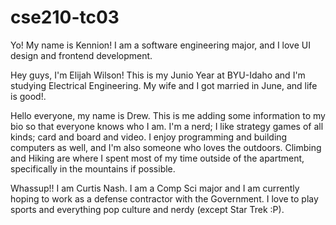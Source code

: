 # cse210-tc03
Yo! My name is Kennion! I am a software engineering major, and I love UI design and frontend development.

Hey guys, I'm Elijah Wilson! This is my Junio Year at BYU-Idaho and I'm studying Electrical Engineering. My wife and I got married in June, and life is good!.

Hello everyone, my name is Drew. This is me adding some information to my bio so that everyone knows who I am. I'm a nerd; I like strategy games of all kinds; card and board and video. I enjoy programming and building computers as well, and I'm also someone who loves the outdoors. Climbing and Hiking are where I spent most of my time outside of the apartment, specifically in the mountains if possible. 

Whassup!! I am Curtis Nash.  I am a Comp Sci major and I am currently hoping to work as a defense contractor with the Government.
I love to play sports and everything pop culture and nerdy (except Star Trek :P).
